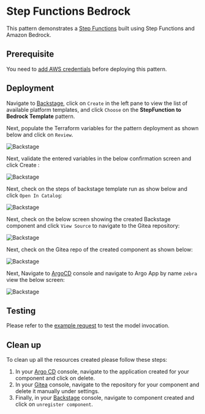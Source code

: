 # Step Functions Bedrock

This pattern demonstrates a [Step Functions](https://github.com/aws-samples/appmod-partners-serverless/tree/main/tf-patterns/stepfunctions-bedrock-terraform) built using Step Functions and Amazon Bedrock.

## Prerequisite

You need to [add AWS credentials](https://github.com/tgpadua/backstage-terraform-integrations/tree/main?tab=readme-ov-file#deploy-idpbuilder-with-terraform-integration-templates) before deploying this pattern. 

## Deployment

Navigate to [Backstage](https://cnoe.localtest.me:8443/), click on `Create` in the left pane to view the list of available platform templates, and click `Choose` on the **StepFunction to Bedrock Template** pattern.

Next, populate the Terraform variables for the pattern deployment as shown below and click on `Review`.

![Backstage](../../images/stepfunctions-bedrock-terraform/backstage1.png)

Next, validate the entered variables in the below confirmation screen and click Create :

![Backstage](../../images/stepfunctions-bedrock-terraform/backstage2.png)

Next, check on the steps of backstage template run as show below and click `Open In Catalog`:

![Backstage](../../images/stepfunctions-bedrock-terraform/backstage3.png)

Next, check on the below screen showing the created Backstage component and click `View Source` to navigate to the Gitea repository:

![Backstage](../../images/stepfunctions-bedrock-terraform/backstage4.png)

Next, check on the Gitea repo of the created component as shown below:

![Backstage](../../images/stepfunctions-bedrock-terraform/gitea1.png)

Next, Navigate to [ArgoCD](https://cnoe.localtest.me:8443/argocd) console and navigate to Argo App by name `zebra` view the below screen:

![Backstage](../../images/stepfunctions-bedrock-terraform/argocd1.png)

## Testing

Please refer to the [example request](https://github.com/aws-samples/appmod-partners-serverless/tree/main/tf-patterns/stepfunctions-bedrock-terraform) to test the model invocation.

## Clean up

To clean up all the resources created please follow these steps:

1. In your [Argo CD](https://cnoe.localtest.me:8443/argocd) console, navigate to the application created for your component and click on delete.
2. In your [Gitea](https://cnoe.localtest.me:8443/gitea/) console, navigate to the repository for your component and delete it manually under settings. 
3. Finally, in your [Backstage](https://cnoe.localtest.me:8443/) console, navigate to component created and click on `unregister component`.


